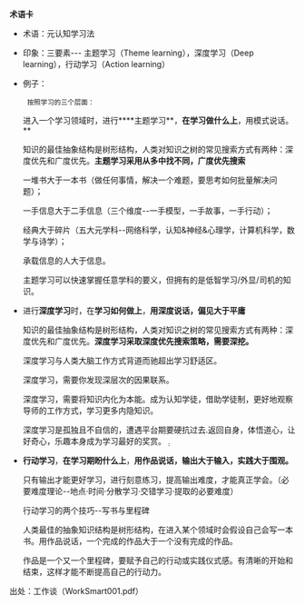 

**术语卡**


- 术语：元认知学习法

- 印象：三要素---
     主题学习（Theme learning），深度学习（Deep
learning），行动学习（Action learning）


- 例子：

       按照学习的三个层面：

    进入一个学习领域时，进行****主题学习**，**在学习做什么上**，用模式说话。**

    知识的最佳抽象结构是树形结构，人类对知识之树的常见搜索方式有两种：深度优先和广度优先。****主题学习采用从多中找不同，广度优先搜索****

    一堆书大于一本书（做任何事情，解决一个难题，要思考如何批量解决问题）；

    一手信息大于二手信息（三个维度--一手模型，一手故事，一手行动）；

    经典大于碎片（五大元学科--网络科学，认知&神经&心理学，计算机科学，数学与诗学）；

    承载信息的人大于信息。

    主题学习可以快速掌握任意学科的要义，但拥有的是低智学习/外显/司机的知识。

- 进行**深度学习**时，在**学习如何做上**，**用深度说话，偏见大于平庸**    

     知识的最佳抽象结构是树形结构，人类对知识之树的常见搜索方式有两种：深度优先和广度优先。**深度学习采取深度优先搜索策略，需要深挖。**

     深度学习与人类大脑工作方式背道而驰超出学习舒适区。

     深度学习，需要你发现深层次的因果联系。

     深度学习，需要将知识内化为本能。成为认知学徒，借助学徒制，更好地观察导师的工作方式，学习更多内隐知识。

     深度学习是孤独且不自信的，遭遇平台期要硬抗过去.返回自身，体悟道心，让好奇心，乐趣本身成为学习最好的奖赏。
܄
- **行动学习**，**在学习期盼什么上**，**用作品说话，输出大于输入，实践大于围观。**

    只有输出才能更好学习，进行刻意练习，提高输出难度，才能真正学会。（必要难度理论--地点·时间·分散学习·交错学习·提取的必要难度）

    行动学习的两个技巧--写书与里程碑

    人类最佳的抽象知识结构是树形结构，在进入某个领域时会假设自己会写一本书。用作品说话，一个完成的作品大于一个没有完成的作品。

    作品是一个又一个里程碑，要赋予自己的行动或实践仪式感。有清晰的开始和结束，这样才能不断提高自己的行动力。

出处：工作谈（WorkSmart001.pdf）


